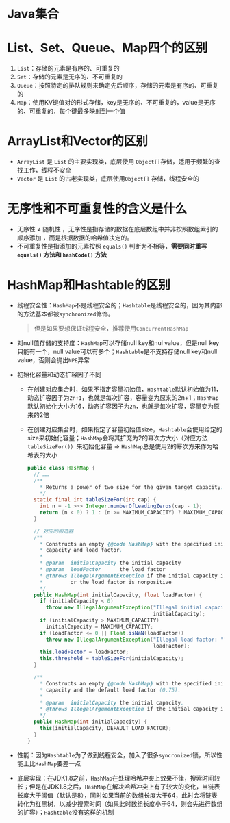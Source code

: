 # Java集合


# List、Set、Queue、Map四个的区别

1. `List`：存储的元素是有序的、可重复的
2. `Set`：存储的元素是无序的、不可重复的
3. `Queue`：按照特定的排队规则来确定先后顺序，存储的元素是有序的、可重复的
4. `Map`：使用KV键值对的形式存储，key是无序的、不可重复的，value是无序的、可重复的，每个键最多映射到一个值

# ArrayList和Vector的区别

- `ArrayList` 是 `List` 的主要实现类，底层使用 `Object[]`存储，适用于频繁的查找工作，线程不安全 
- `Vector` 是 `List` 的古老实现类，底层使用`Object[]` 存储，线程安全的

# 无序性和不可重复性的含义是什么

- 无序性 ≠ 随机性 ，无序性是指存储的数据在底层数组中并非按照数组索引的顺序添加 ，而是根据数据的哈希值决定的。
- 不可重复性是指添加的元素按照 `equals()` 判断为不相等，**需要同时重写 `equals()` 方法和 `hashCode()` 方法**

# HashMap和Hashtable的区别

- 线程安全性：`HashMap`不是线程安全的；`Hashtable`是线程安全的，因为其内部的方法基本都被`synchronized`修饰。

	> 但是如果要想保证线程安全，推荐使用`ConcurrentHashMap`

- 对null值存储的支持度：`HashMap`可以存储null key和nul value，但是null key只能有一个，null value可以有多个；`Hashtable`是不支持存储null key和null value，否则会抛出`NPE`异常

- 初始化容量和动态扩容因子不同

	- 在创建对应集合时，如果不指定容量初始值，`Hashtable`默认初始值为11，动态扩容因子为`2n+1`，也就是每次扩容，容量变为原来的2n+1；`HashMap`默认初始化大小为16，动态扩容因子为`2n`，也就是每次扩容，容量变为原来的2倍

	- 在创建对应集合时，如果指定了容量初始值size，`Hashtable`会使用给定的size来初始化容量；`HashMap`会将其扩充为2的幂次方大小（对应方法`tableSizeFor()`）来初始化容量 => `HashMap`总是使用2的幂次方来作为哈希表的大小

		```java
		public class HashMap {
		  // ……
		  /**
		    * Returns a power of two size for the given target capacity.
		    */
		  static final int tableSizeFor(int cap) {
		    int n = -1 >>> Integer.numberOfLeadingZeros(cap - 1);
		    return (n < 0) ? 1 : (n >= MAXIMUM_CAPACITY) ? MAXIMUM_CAPACITY : n + 1;
		  }
		
		  // 对应的构造器
		  /**
		    * Constructs an empty {@code HashMap} with the specified initial
		    * capacity and load factor.
		    *
		    * @param  initialCapacity the initial capacity
		    * @param  loadFactor      the load factor
		    * @throws IllegalArgumentException if the initial capacity is negative
		    *         or the load factor is nonpositive
		    */
		  public HashMap(int initialCapacity, float loadFactor) {
		    if (initialCapacity < 0)
		      throw new IllegalArgumentException("Illegal initial capacity: " +
		                                         initialCapacity);
		    if (initialCapacity > MAXIMUM_CAPACITY)
		      initialCapacity = MAXIMUM_CAPACITY;
		    if (loadFactor <= 0 || Float.isNaN(loadFactor))
		      throw new IllegalArgumentException("Illegal load factor: " +
		                                         loadFactor);
		    this.loadFactor = loadFactor;
		    this.threshold = tableSizeFor(initialCapacity);
		  }
		
		  /**
		    * Constructs an empty {@code HashMap} with the specified initial
		    * capacity and the default load factor (0.75).
		    *
		    * @param  initialCapacity the initial capacity.
		    * @throws IllegalArgumentException if the initial capacity is negative.
		    */
		  public HashMap(int initialCapacity) {
		    this(initialCapacity, DEFAULT_LOAD_FACTOR);
		  }
		}
		```

- 性能：因为`Hashtable`为了做到线程安全，加入了很多`syncronized`锁，所以性能上比`HashMap`要差一点

- 底层实现：在JDK1.8之前，`HashMap`在处理哈希冲突上效果不佳，搜索时间较长；但是在JDK1.8之后，`HashMap`在解决哈希冲突上有了较大的变化，当链表长度大于阈值（默认是8），同时如果当前的数组长度大于64，此时会将链表转化为红黑树，以减少搜索时间（如果此时数组长度小于64，则会先进行数组的扩容）；`Hashtable`没有这样的机制

